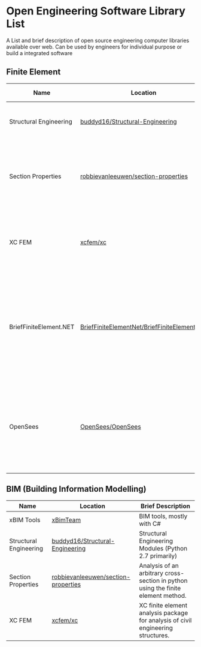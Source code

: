 #  Open Engineering Software Library List
A List and brief description of open source engineering computer libraries available over web. Can be used by engineers for individual purpose or build a integrated software

## Finite Element

Name|Location|Brief Description
--- | --- | --- 
Structural Engineering|[buddyd16/Structural-Engineering](https://github.com/buddyd16/Structural-Engineering)| Structural Engineering Modules (Python 2.7 primarily) 
Section Properties|[robbievanleeuwen/section-properties](https://github.com/robbievanleeuwen/section-properties)| Analysis of an arbitrary cross-section in python using the finite element method. 
XC FEM |[xcfem/xc](https://github.com/xcfem/xc)|XC finite element analysis package for analysis of civil engineering structures. 
BriefFiniteElement.NET|[BriefFiniteElementNet/BriefFiniteElement.Net](https://github.com/BriefFiniteElementNet/BriefFiniteElement.Net)| library for linear-static Finite Element Method (FEM) analysis of solids and structures (with structural engineering background) in .NET 
OpenSees|[OpenSees/OpenSees](https://github.com/OpenSees/OpenSees)|a software framework for developing applications to simulate the performance of structural and geotechnical ...

## BIM (Building Information Modelling)

Name|Location|Brief Description
--- | --- | --- 
xBIM Tools|[xBimTeam](https://github.com/xBimTeam)|BIM tools, mostly with C#
Structural Engineering|[buddyd16/Structural-Engineering](https://github.com/buddyd16/Structural-Engineering)| Structural Engineering Modules (Python 2.7 primarily) 
Section Properties|[robbievanleeuwen/section-properties](https://github.com/robbievanleeuwen/section-properties)| Analysis of an arbitrary cross-section in python using the finite element method. 
XC FEM |[xcfem/xc](https://github.com/xcfem/xc)|XC finite element analysis package for analysis of civil engineering structures. 
